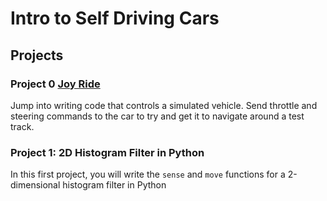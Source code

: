# Intro to Self Driving Cars

## Projects 

### Project 0 [Joy Ride](Project-0-Joy-Ride)

Jump into writing code that controls a simulated vehicle. Send throttle and steering commands to the
car to try and get it to navigate around a test track.


### Project 1: 2D Histogram Filter in Python
In this first project, you will write the `sense` and `move` functions for a 2-dimensional histogram filter in
Python

